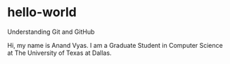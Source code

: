 # hello-world
Understanding Git and GitHub

Hi, my name is Anand Vyas. I am a Graduate Student in Computer Science at The University of Texas at Dallas. 
